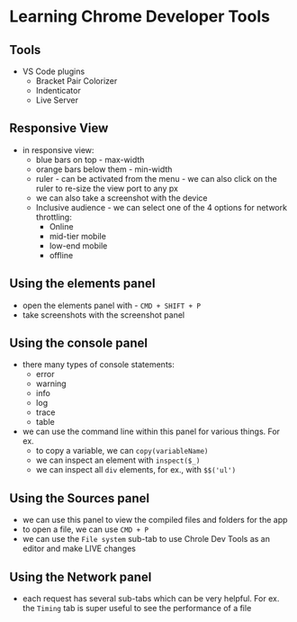 # Learning Chrome Developer Tools

## Tools
- VS Code plugins
    - Bracket Pair Colorizer
    - Indenticator
    - Live Server

## Responsive View
- in responsive view:
    - blue bars on top - max-width
    - orange bars below them - min-width
    - ruler - can be activated from the menu - we can also click on the ruler to re-size the view port to any px
    - we can also take a screenshot with the device
    - Inclusive audience - we can select one of the 4 options for network throttling:
        - Online
        - mid-tier mobile
        - low-end mobile
        - offline

## Using the elements panel
- open the elements panel with - `CMD + SHIFT + P`
- take screenshots with the screenshot panel

## Using the console panel
- there many types of console statements:
    - error
    - warning
    - info
    - log
    - trace
    - table
- we can use the command line within this panel for various things.  For ex.
    - to copy a variable, we can `copy(variableName)`
    - we can inspect an element with `inspect($_)`
    - we can inspect all `div` elements, for ex., with `$$('ul')` 

## Using the Sources panel
- we can use this panel to view the compiled files and folders for the app
- to open a file, we can use `CMD + P`
- we can use the `File system` sub-tab to use Chrole Dev Tools as an editor and make LIVE changes

## Using the Network panel
- each request has several sub-tabs which can be very helpful.  For ex. the `Timing` tab is super useful to see the performance of a file